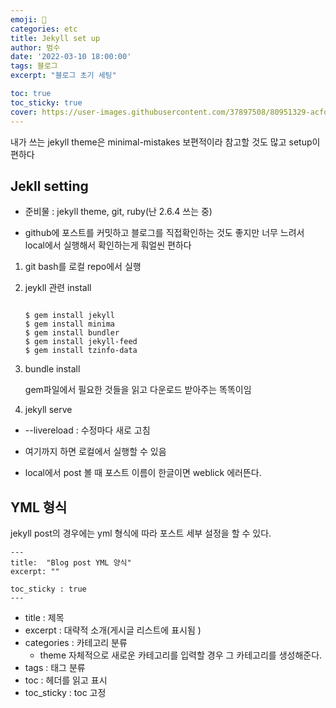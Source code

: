```yaml
---
emoji: 🏃
categories: etc
title: Jekyll set up 
author: 범수
date: '2022-03-10 18:00:00'
tags: 블로그
excerpt: "블로그 초기 세팅"

toc: true
toc_sticky: true
cover: https://user-images.githubusercontent.com/37897508/80951329-acfd1e80-8e32-11ea-9590-88a98c185688.png
---
```


내가 쓰는 jekyll theme은 minimal-mistakes 보편적이라 참고할 것도 많고 setup이 편하다

## Jekll setting

- 준비물 : jekyll theme, git, ruby(난 2.6.4 쓰는 중)

* github에 포스트를 커밋하고 블로그를 직접확인하는 것도 좋지만 너무 느려서 local에서 실행해서 확인하는게 훠얼씬 편하다

1. git bash를 로컬 repo에서 실행
2. jeykll 관련 install

   ```

   $ gem install jekyll
   $ gem install minima
   $ gem install bundler
   $ gem install jekyll-feed
   $ gem install tzinfo-data
   ```

3. bundle install

   gem파일에서 필요한 것들을 읽고 다운로드 받아주는 똑똑이임

4. jekyll serve

- --livereload : 수정마다 새로 고침
- 여기까지 하면 로컬에서 실행할 수 있음

- local에서 post 볼 때 포스트 이름이 한글이면 weblick 에러뜬다.

## YML 형식

jekyll post의 경우에는 yml 형식에 따라 포스트 세부 설정을 할 수 있다.

```
---
title:  "Blog post YML 양식"
excerpt: ""

toc_sticky : true
---
```

- title : 제목
- excerpt : 대략적 소개(게시글 리스트에 표시됨 )
- categories : 카테고리 분류
  - theme 자체적으로 새로운 카테고리를 입력할 경우 그 카테고리를 생성해준다.
- tags : 태그 분류
- toc : 헤더를 읽고 표시
- toc_sticky : toc 고정
